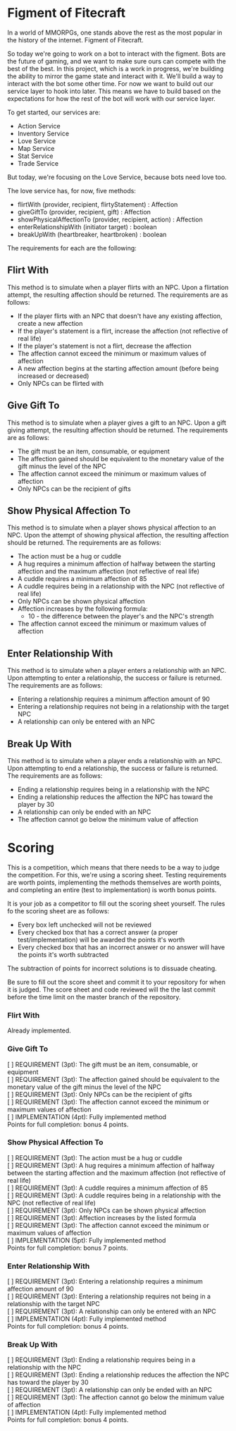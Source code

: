 # Figment of Fitecraft

In a world of MMORPGs, one stands above the rest as the most popular in the history of the internet.
Figment of Fitecraft.

So today we're going to work on a bot to interact with the figment.
Bots are the future of gaming, and we want to make sure ours can compete with the best of the best.
In this project, which is a work in progress, we're building the ability to mirror the game state and interact with it.
We'll build a way to interact with the bot some other time. For now we want to build out our service layer to hook into later.
This means we have to build based on the expectations for how the rest of the bot will work with our service layer.

To get started, our services are:

* Action Service
* Inventory Service
* Love Service
* Map Service
* Stat Service
* Trade Service

But today, we're focusing on the Love Service, because bots need love too.

The love service has, for now, five methods:

* flirtWith (provider, recipient, flirtyStatement) : Affection
* giveGiftTo (provider, recipient, gift) : Affection
* showPhysicalAffectionTo (provider, recipient, action) : Affection
* enterRelationshipWith (initiator target) : boolean
* breakUpWith (heartbreaker, heartbroken) : boolean

The requirements for each are the following:

## Flirt With

This method is to simulate when a player flirts with an NPC.
Upon a flirtation attempt, the resulting affection should be returned.
The requirements are as follows:

* If the player flirts with an NPC that doesn't have any existing affection, create a new affection
* If the player's statement is a flirt, increase the affection (not reflective of real life)
* If the player's statement is not a flirt, decrease the affection
* The affection cannot exceed the minimum or maximum values of affection
* A new affection begins at the starting affection amount (before being increased or decreased)
* Only NPCs can be flirted with

## Give Gift To

This method is to simulate when a player gives a gift to an NPC.
Upon a gift giving attempt, the resulting affection should be returned.
The requirements are as follows:

* The gift must be an item, consumable, or equipment
* The affection gained should be equivalent to the monetary value of the gift minus the level of the NPC
* The affection cannot exceed the minimum or maximum values of affection
* Only NPCs can be the recipient of gifts


## Show Physical Affection To

This method is to simulate when a player shows physical affection to an NPC.
Upon the attempt of showing physical affection, the resulting affection should be returned.
The requirements are as follows:

* The action must be a hug or cuddle
* A hug requires a minimum affection of halfway between the starting affection and the maximum affection (not reflective of real life)
* A cuddle requires a minimum affection of 85
* A cuddle requires being in a relationship with the NPC (not reflective of real life)
* Only NPCs can be shown physical affection
* Affection increases by the following formula:
  * 10 - the difference between the player's and the NPC's strength
* The affection cannot exceed the minimum or maximum values of affection

## Enter Relationship With

This method is to simulate when a player enters a relationship with an NPC.
Upon attempting to enter a relationship, the success or failure is returned.
The requirements are as follows:

* Entering a relationship requires a minimum affection amount of 90
* Entering a relationship requires not being in a relationship with the target NPC
* A relationship can only be entered with an NPC

## Break Up With

This method is to simulate when a player ends a relationship with an NPC.
Upon attempting to end a relationship, the success or failure is returned.
The requirements are as follows:

* Ending a relationship requires being in a relationship with the NPC
* Ending a relationship reduces the affection the NPC has toward the player by 30
* A relationship can only be ended with an NPC
* The affection cannot go below the minimum value of affection

# Scoring

This is a competition, which means that there needs to be a way to judge the competition.
For this, we're using a scoring sheet.
Testing requirements are worth points, implementing the methods themselves are worth points, and completing an entire (test to implementation) is worth bonus points.

It is your job as a competitor to fill out the scoring sheet yourself.
The rules fo the scoring sheet are as follows:

* Every box left unchecked will not be reviewed
* Every checked box that has a correct answer (a proper test/implementation) will be awarded the points it's worth
* Every checked box that has an incorrect answer or no answer will have the points it's worth subtracted

The subtraction of points for incorrect solutions is to dissuade cheating.

Be sure to fill out the score sheet and commit it to your repository for when it is judged.
The score sheet and code reviewed will the the last commit before the time limit on the master branch of the repository.

### Flirt With

Already implemented.

### Give Gift To

[ ] REQUIREMENT (3pt): The gift must be an item, consumable, or equipment  
[ ] REQUIREMENT (3pt): The affection gained should be equivalent to the monetary value of the gift minus the level of the NPC  
[ ] REQUIREMENT (3pt): Only NPCs can be the recipient of gifts  
[ ] REQUIREMENT (3pt): The affection cannot exceed the minimum or maximum values of affection  
[ ] IMPLEMENTATION (4pt): Fully implemented method  
Points for full completion: bonus 4 points.

### Show Physical Affection To

[ ] REQUIREMENT (3pt): The action must be a hug or cuddle  
[ ] REQUIREMENT (3pt): A hug requires a minimum affection of halfway between the starting affection and the maximum affection (not reflective of real life)  
[ ] REQUIREMENT (3pt): A cuddle requires a minimum affection of 85  
[ ] REQUIREMENT (3pt): A cuddle requires being in a relationship with the NPC (not reflective of real life)  
[ ] REQUIREMENT (3pt): Only NPCs can be shown physical affection  
[ ] REQUIREMENT (3pt): Affection increases by the listed formula  
[ ] REQUIREMENT (3pt): The affection cannot exceed the minimum or maximum values of affection  
[ ] IMPLEMENTATION (5pt): Fully implemented method  
Points for full completion: bonus 7 points.

### Enter Relationship With

[ ] REQUIREMENT (3pt): Entering a relationship requires a minimum affection amount of 90  
[ ] REQUIREMENT (3pt): Entering a relationship requires not being in a relationship with the target NPC  
[ ] REQUIREMENT (3pt): A relationship can only be entered with an NPC  
[ ] IMPLEMENTATION (4pt): Fully implemented method  
Points for full completion: bonus 4 points.

### Break Up With

[ ] REQUIREMENT (3pt): Ending a relationship requires being in a relationship with the NPC  
[ ] REQUIREMENT (3pt): Ending a relationship reduces the affection the NPC has toward the player by 30  
[ ] REQUIREMENT (3pt): A relationship can only be ended with an NPC  
[ ] REQUIREMENT (3pt): The affection cannot go below the minimum value of affection  
[ ] IMPLEMENTATION (4pt): Fully implemented method  
Points for full completion: bonus 4 points.
